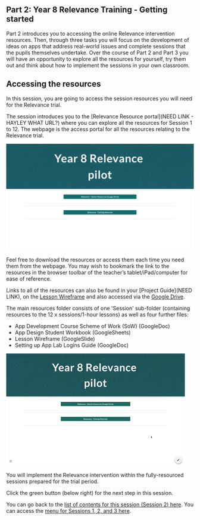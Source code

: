## Part 2: Year 8 Relevance Training - Getting started
Part 2 introduces you to accessing the online Relevance intervention resources. Then, through three tasks you will focus on the development of ideas on apps that address real-world issues and complete sessions that the pupils themselves undertake. Over the course of Part 2 and Part 3 you will have an opportunity to explore all the resources for yourself, try them out and think about how to implement the sessions in your own classroom.

## Accessing the resources
In this session, you are going to access the session resources you will need for the Relevance trial. 

The session introduces you to the [Relevance Resource portal](NEED LINK - HAYLEY WHAT URL?) where you can explore all the resources for Session 1 to 12. The webpage is the access portal for all the resources relating to the Relevance trial.

![Modelling access webpage](images/Relevance-Webpage.png)

Feel free to download the resources or access them each time you need them from the webpage. You may wish to bookmark the link to the resources in the browser toolbar of the teacher’s tablet/iPad/computer for ease of reference. 

Links to all of the resources can also be found in your [Project Guide](NEED LINK), on the [Lesson Wireframe](https://ncce.io/4PM6um) and also accessed via the [Google Drive](https://ncce.io/KNDNJR).

The main resources folder consists of one 'Session' sub-folder (containing resources to the  12 x sessions/1-hour lessons) as well as four further files: 
+ App Development Course Scheme of Work (SoW) (GoogleDoc)
+ App Design Student Workbook (GoogleSheets)
+ Lesson Wireframe (GoogleSlide)
+ Setting up App Lab Logins Guide (GoogleDoc)

![Modelling access webpage](images/Relevance-WebpageAccess.gif)

You will implement the Relevance intervention within the fully-resourced sessions prepared for the trial period.

Click the green button (below right) for the next step in this session.

You can go back to the [list of contents for this session (Session 2) here](https://projects.raspberrypi.org/en/projects/Year8-RelevanceTraining-Part2-GBICi4).
You can access the [menu for Sessions 1, 2, and 3 here](https://projects.raspberrypi.org/en/pathways/year8-relevancetraining-gbici4).
